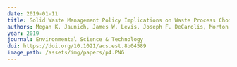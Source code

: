 ```yaml
---
date: 2019-01-11
title: Solid Waste Management Policy Implications on Waste Process Choices and Systemwide Cost and Greenhouse Gas Performance
authors: Megan K. Jaunich, James W. Levis, Joseph F. DeCarolis, Morton A. Barlaz, and S. Ranji Ranjithan
year: 2019
journal: Environmental Science & Technology
doi: https://doi.org/10.1021/acs.est.8b04589
image_path: /assets/img/papers/p4.PNG
---
```

